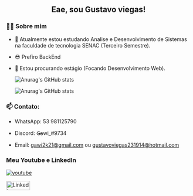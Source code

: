 <h2 align="center"> Eae, sou Gustavo viegas!</h2>

<h3> 👨‍💻 Sobre mim</h3>

- 🌱 Atualmente estou estudando Analise e Desenvolvimento de Sistemas na faculdade de tecnologia SENAC (Terceiro Semestre).
- 😎 Prefiro BackEnd
- 👯 Estou procurando estágio (Focando Desenvolvimento Web). 

  ![Anurag's GitHub stats](https://github-readme-stats.vercel.app/api?username=GustavoViegas8&show_icons=true&theme=tokyonight)
  
  ![Anurag's GitHub stats](https://github-readme-stats.vercel.app/api/top-langs/?username=GustavoViegas8&hide=html&layout=compact&theme=tokyonight)

 <h3> 📫 Contato:</h3>
 
  - WhatsApp: 53 981125790
  
  - Discord: G̶awi_#9734
  
  - Email: gawi2k21@gmail.com ou gustavoviegas231914@hotmail.com

<h3> Meu Youtube e LinkedIn</h3>
 <a href="https://www.youtube.com/channel/UCQzQ3vyOhPwzxYh4vRpyiWA/featured"><img alt="youtube" src="https://img.shields.io/youtube/channel/views/UCQzQ3vyOhPwzxYh4vRpyiWA?label=Gawi_&style=social"></a>
<p> </p>
<a href="https://www.linkedin.com/in/gustavo-viegas-8989a01b4/"><img width="65px" height="25px" src="https://www.tmf-group.com/-/media/images/logos/case-study-logos/linkedin.png" alt="Linkedin"></a>
